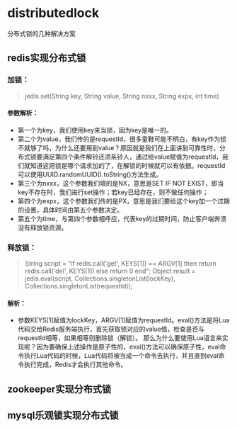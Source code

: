 # distributedlock
分布式锁的几种解决方案


## redis实现分布式锁
### 加锁：
> jedis.set(String key, String value, String nxxx, String expx, int time)

#### 参数解析：
+ 第一个为key，我们使用key来当锁，因为key是唯一的。
+ 第二个为value，我们传的是requestId，很多童鞋可能不明白，有key作为锁不就够了吗，为什么还要用到value？原因就是我们在上面讲到可靠性时，分布式锁要满足第四个条件解铃还须系铃人，通过给value赋值为requestId，我们就知道这把锁是哪个请求加的了，在解锁的时候就可以有依据。requestId可以使用UUID.randomUUID().toString()方法生成。
+ 第三个为nxxx，这个参数我们填的是NX，意思是SET IF NOT EXIST，即当key不存在时，我们进行set操作；若key已经存在，则不做任何操作；
+ 第四个为expx，这个参数我们传的是PX，意思是我们要给这个key加一个过期的设置，具体时间由第五个参数决定。
+ 第五个为time，与第四个参数相呼应，代表key的过期时间，防止客户端奔溃没有释放锁资源。

### 释放锁：
> String script = "if redis.call('get', KEYS[1]) == ARGV[1] then return redis.call('del', KEYS[1]) else return 0 end";
> Object result = jedis.eval(script, Collections.singletonList(lockKey), Collections.singletonList(requestId));

#### 解析：
+ 参数KEYS[1]赋值为lockKey，ARGV[1]赋值为requestId。eval()方法是将Lua代码交给Redis服务端执行，首先获取锁对应的value值，检查是否与requestId相等，如果相等则删除锁（解锁）。
那么为什么要使用Lua语言来实现呢？因为要确保上述操作是原子性的，eval()方法可以确保原子性，eval命令执行Lua代码的时候，Lua代码将被当成一个命令去执行，并且直到eval命令执行完成，Redis才会执行其他命令。


## zookeeper实现分布式锁


## mysql乐观锁实现分布式锁